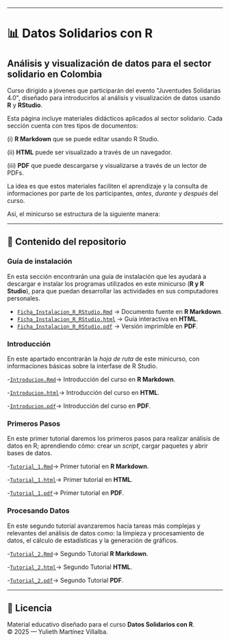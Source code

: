 
---
# 📊 Datos Solidarios con R

## **Análisis y visualización de datos para el sector solidario en Colombia**  

Curso dirigido a jóvenes que participarán del evento "Juventudes Solidarias 4.0", diseñado para introducirlos al análisis y visualización de datos usando **R** y **RStudio**.  

Esta página incluye materiales didácticos aplicados al sector solidario. Cada sección cuenta con tres tipos de documentos: 


(i) **R Markdown** que se puede editar usando R Studio.

(ii) **HTML** puede ser visualizado a través de un navegador.

(iii) **PDF** que puede descargarse y visualizarse a través de un lector de PDFs.


La idea es que estos materiales faciliten el aprendizaje y la consulta de informaciones por parte de los participantes, *antes*, *durante* y *después* del curso.

Así, el minicurso se estructura de la siguiente manera:


---

## 📂 Contenido del repositorio

### **Guía de instalación**  

En esta sección encontrarán una guía de instalación que les ayudará a descargar e instalar los programas utilizados en este minicurso (**R y R Studio**), para que puedan desarrollar las actividades en sus computadores personales.

  - [`Ficha_Instalacion_R_RStudio.Rmd`](Ficha_Instalacion_R_RStudio.Rmd) → Documento fuente en **R Markdown**.
  - [`Ficha_Instalacion_R_RStudio.html`](Ficha_Instalacion_R_RStudio.html) → Guía interactiva en **HTML**.
  - [`Ficha_Instalacion_R_RStudio.pdf`](Ficha_Instalacion_R_RStudio.pdf) → Versión imprimible en **PDF**.


### **Introducción**  

En este apartado encontrarán la *hoja de ruta* de este minicurso, con informaciones básicas sobre la interfase de R Studio.

  -[`Introducion.Rmd`](Introducion.Rmd)→ Introducción del curso en **R Markdown**.
  
  -[`Introducion.html`](Introducion.Rmd)→ Introducción del curso en  **HTML**.
  
  -[`Introducion.pdf`](Introducion.Rmd)→ Introducción del curso en **PDF**.



### **Primeros Pasos**

En este primer tutorial daremos los primeros pasos para realizar análisis de datos en R; aprendiendo cómo: crear un *script*, cargar paquetes y abrir bases de datos.

  -[`Tutorial_1.Rmd`](Introducion.Rmd)→ Primer tutorial en **R Markdown**.
  
  -[`Tutorial_1.html`](Introducion.Rmd)→ Primer tutorial en  **HTML**.
  
  -[`Tutorial_1.pdf`](Introducion.Rmd)→ Primer tutorial en **PDF**.



### **Procesando Datos**

En este segundo tutorial avanzaremos hacía tareas más complejas y relevantes del análisis de datos como: la limpieza y procesamiento de datos, el cálculo de estadísticas y la generación de gráficos.
 
  -[`Tutorial_2.Rmd`](Introducion.Rmd)→ Segundo Tutorial **R Markdown**.
  
  -[`Tutorial_2.html`](Introducion.Rmd)→ Segundo Tutorial  **HTML**.
  
  -[`Tutorial_2.pdf`](Introducion.Rmd)→ Segundo Tutorial **PDF**. 
  
  
---

## 📜 Licencia

Material educativo diseñado para el curso **Datos Solidarios con R**.  
© 2025 — Yulieth Martínez Villalba.
